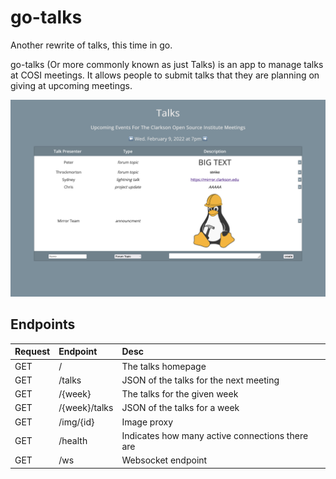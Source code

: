 # go-talks

Another rewrite of talks, this time in go. 

go-talks (Or more commonly known as just Talks) is an app to manage talks at COSI meetings. It allows people to submit talks that they are planning on giving at upcoming meetings.

![](talkspreview.png)

## Endpoints

| Request | Endpoint           | Desc                                             |
| :------ | :----------------- | :----------------------------------------------- |
| GET     | /                  | The talks homepage                               |
| GET     | /talks             | JSON of the talks for the next meeting           |
| GET     | /{week}            | The talks for the given week                     |
| GET     | /{week}/talks      | JSON of the talks for a week                     |
| GET     | /img/{id}          | Image proxy                                      |
| GET     | /health            | Indicates how many active connections there are  |
| GET     | /ws                | Websocket endpoint                               |

